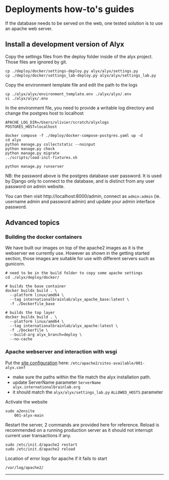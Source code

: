 
# Deployments how-to's guides

If the database needs to be served on the web, one tested solution is to use an apache web server.


## Install a development version of Alyx

Copy the settings files from the deploy folder inside of the alyx project. Those files are ignored by git.

```shell
cp ./deploy/docker/settings-deploy.py alyx/alyx/settings.py
cp ./deploy/docker/settings_lab-deploy.py alyx/alyx/settings_lab.py
```

Copy the environment template file and edit the path to the logs
```
cp ./alyx/alyx/environment_template.env ./alyx/alyx/.env
vi ./alyx/alyx/.env
```
In the environment file, you need to provide a writable log directory and change the postgres host to localhost
```shell
APACHE_LOG_DIR=/Users/olivier/scratch/alyxlogs
POSTGRES_HOST=localhost
```

```shell
docker compose -f ./deploy/docker-compose-postgres.yaml up -d
cd alyx
python manage.py collectstatic --noinput
python manage.py check
python manage.py migrate
../scripts/load-init-fixtures.sh

python manage.py runserver
```
NB: the password above is the postgres database user password. It is used by Django only to connect to the database, and is distinct from any user password on admin website.

You can then visit http://localhost:8000/admin, connect as `admin:admin` (ie. username admin and password admin) and update your admin interface password.
## Advanced topics

### Building the docker containers

We have built our images on top of the apache2 images as it is the webserver we currently use. 
However as shown in the getting started section, those images are suitable for use with different servers such as gunicorn.

```shell
# need to be in the build folder to copy some apache settings
cd ./alyx/deploy/docker/

# builds the base container
docker buildx build . \
  --platform linux/amd64 \
  --tag internationalbrainlab/alyx_apache_base:latest \
  -f ./Dockerfile_base

# builds the top layer
docker buildx build . \
  --platform linux/amd64 \
  --tag internationalbrainlab/alyx_apache:latest \
  -f ./Dockerfile \
  --build-arg alyx_branch=deploy \
  --no-cache
```

### Apache webserver and interaction with wsgi

Put the [site configuration](_static/001-alyx.conf) here: `/etc/apache2/sites-available/001-alyx.conf`
-   make sure the paths within the file match the alyx installation path.
-   update ServerName parameter `ServerName  alyx.internationalbrainlab.org`
-   it should match the `alyx/alyx/settings_lab.py` `ALLOWED_HOSTS` parameter


Activate the website

    sudo a2ensite
        001-alyx-main

Restart the server, 2 commands are provided here for reference. Reload is recommended on a running production server as 
it should not interrupt current user transactions if any.


    sudo /etc/init.d/apache2 restart
    sudo /etc/init.d/apache2 reload


Location of error logs for apache if it fails to start

    /var/log/apache2/

---
